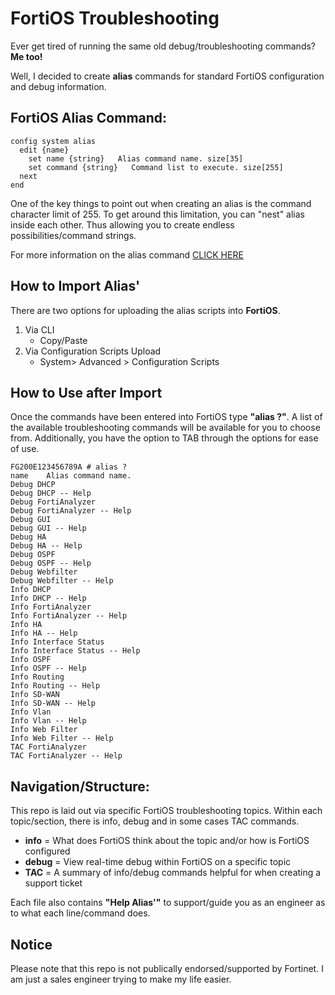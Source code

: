 # FortiOS Troubleshooting

Ever get tired of running the same old debug/troubleshooting commands? **Me too!**

Well, I decided to create **alias** commands for standard FortiOS configuration and debug information. 

## FortiOS Alias Command:
```
config system alias
  edit {name}
    set name {string}   Alias command name. size[35]
    set command {string}   Command list to execute. size[255]
  next
end
```

One of the key things to point out when creating an alias is the command character limit of 255. To get around this limitation, you can "nest" alias inside each other. Thus allowing you to create endless possibilities/command strings.

For more information on the alias command [CLICK HERE](https://docs.fortinet.com/document/fortigate/6.0.5/cli-reference/991461/system-alias)

## How to Import Alias'

There are two options for uploading the alias scripts into **FortiOS**.

1. Via CLI
   - Copy/Paste
2. Via Configuration Scripts Upload
   - System> Advanced > Configuration Scripts

## How to Use after Import

Once the commands have been entered into FortiOS type **"alias ?"**. A list of the available troubleshooting commands will be available for you to choose from. Additionally, you have the option to TAB through the options for ease of use.

```
FG200E123456789A # alias ?
name    Alias command name.
Debug DHCP
Debug DHCP -- Help
Debug FortiAnalyzer
Debug FortiAnalyzer -- Help
Debug GUI
Debug GUI -- Help
Debug HA
Debug HA -- Help
Debug OSPF
Debug OSPF -- Help
Debug Webfilter
Debug Webfilter -- Help
Info DHCP
Info DHCP -- Help
Info FortiAnalyzer
Info FortiAnalyzer -- Help
Info HA
Info HA -- Help
Info Interface Status
Info Interface Status -- Help
Info OSPF
Info OSPF -- Help
Info Routing
Info Routing -- Help
Info SD-WAN
Info SD-WAN -- Help
Info Vlan
Info Vlan -- Help
Info Web Filter
Info Web Filter -- Help
TAC FortiAnalyzer
TAC FortiAnalyzer -- Help
```

## Navigation/Structure:

This repo is laid out via specific FortiOS troubleshooting topics. Within each topic/section, there is info, debug and in some cases TAC commands.

- **info** = What does FortiOS think about the topic and/or how is FortiOS configured
- **debug** = View real-time debug within FortiOS on a specific topic
- **TAC** = A summary of info/debug commands helpful for when creating a support ticket

Each file also contains **"Help Alias'"** to support/guide you as an engineer as to what each line/command does.

## Notice

Please note that this repo is not publically endorsed/supported by Fortinet. I am just a sales engineer trying to make my life easier.
